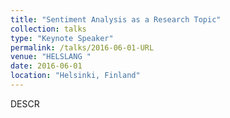 ```yaml
---
title: "Sentiment Analysis as a Research Topic"
collection: talks
type: "Keynote Speaker"
permalink: /talks/2016-06-01-URL
venue: "HELSLANG "
date: 2016-06-01
location: "Helsinki, Finland"
---
```


DESCR
